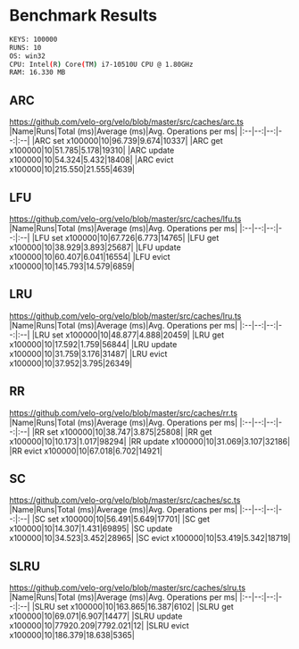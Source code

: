 # Benchmark Results

```bash
KEYS: 100000
RUNS: 10
OS: win32
CPU: Intel(R) Core(TM) i7-10510U CPU @ 1.80GHz
RAM: 16.330 MB
```

## ARC

https://github.com/velo-org/velo/blob/master/src/caches/arc.ts |Name|Runs|Total
(ms)|Average (ms)|Avg. Operations per ms| |:--|--:|--:|--:|:--| |ARC set
x100000|10|96.739|9.674|10337| |ARC get x100000|10|51.785|5.178|19310| |ARC
update x100000|10|54.324|5.432|18408| |ARC evict x100000|10|215.550|21.555|4639|

## LFU

https://github.com/velo-org/velo/blob/master/src/caches/lfu.ts |Name|Runs|Total
(ms)|Average (ms)|Avg. Operations per ms| |:--|--:|--:|--:|:--| |LFU set
x100000|10|67.726|6.773|14765| |LFU get x100000|10|38.929|3.893|25687| |LFU
update x100000|10|60.407|6.041|16554| |LFU evict x100000|10|145.793|14.579|6859|

## LRU

https://github.com/velo-org/velo/blob/master/src/caches/lru.ts |Name|Runs|Total
(ms)|Average (ms)|Avg. Operations per ms| |:--|--:|--:|--:|:--| |LRU set
x100000|10|48.877|4.888|20459| |LRU get x100000|10|17.592|1.759|56844| |LRU
update x100000|10|31.759|3.176|31487| |LRU evict x100000|10|37.952|3.795|26349|

## RR

https://github.com/velo-org/velo/blob/master/src/caches/rr.ts |Name|Runs|Total
(ms)|Average (ms)|Avg. Operations per ms| |:--|--:|--:|--:|:--| |RR set
x100000|10|38.747|3.875|25808| |RR get x100000|10|10.173|1.017|98294| |RR update
x100000|10|31.069|3.107|32186| |RR evict x100000|10|67.018|6.702|14921|

## SC

https://github.com/velo-org/velo/blob/master/src/caches/sc.ts |Name|Runs|Total
(ms)|Average (ms)|Avg. Operations per ms| |:--|--:|--:|--:|:--| |SC set
x100000|10|56.491|5.649|17701| |SC get x100000|10|14.307|1.431|69895| |SC update
x100000|10|34.523|3.452|28965| |SC evict x100000|10|53.419|5.342|18719|

## SLRU

https://github.com/velo-org/velo/blob/master/src/caches/slru.ts |Name|Runs|Total
(ms)|Average (ms)|Avg. Operations per ms| |:--|--:|--:|--:|:--| |SLRU set
x100000|10|163.865|16.387|6102| |SLRU get x100000|10|69.071|6.907|14477| |SLRU
update x100000|10|77920.209|7792.021|12| |SLRU evict
x100000|10|186.379|18.638|5365|
